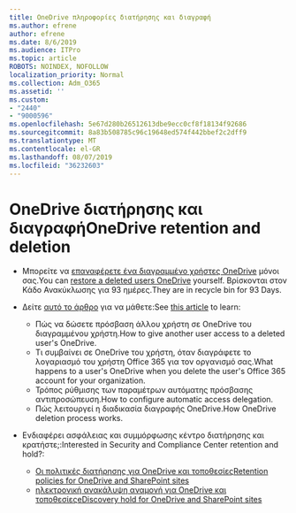 ```yaml
---
title: OneDrive πληροφορίες διατήρησης και διαγραφή
ms.author: efrene
author: efrene
ms.date: 8/6/2019
ms.audience: ITPro
ms.topic: article
ROBOTS: NOINDEX, NOFOLLOW
localization_priority: Normal
ms.collection: Adm_O365
ms.assetid: ''
ms.custom:
- "2440"
- "9000596"
ms.openlocfilehash: 5e67d280b26512613dbe9ecc0cf8f18134f92686
ms.sourcegitcommit: 8a83b508785c96c19648ed574f442bbef2c2dff9
ms.translationtype: MT
ms.contentlocale: el-GR
ms.lasthandoff: 08/07/2019
ms.locfileid: "36232603"
---
```

# <a name="onedrive-retention-and-deletion"></a><span data-ttu-id="64c69-102">OneDrive διατήρησης και διαγραφή</span><span class="sxs-lookup"><span data-stu-id="64c69-102">OneDrive retention and deletion</span></span>

- <span data-ttu-id="64c69-103">Μπορείτε να [επαναφέρετε ένα διαγραμμένο χρήστες OneDrive](https://docs.microsoft.com/onedrive/restore-deleted-onedrive) μόνοι σας.</span><span class="sxs-lookup"><span data-stu-id="64c69-103">You can [restore a deleted users OneDrive](https://docs.microsoft.com/onedrive/restore-deleted-onedrive) yourself.</span></span> <span data-ttu-id="64c69-104">Βρίσκονται στον Κάδο Ανακύκλωσης για 93 ημέρες.</span><span class="sxs-lookup"><span data-stu-id="64c69-104">They are in recycle bin for 93 Days.</span></span> 

- <span data-ttu-id="64c69-105">Δείτε [αυτό το άρθρο](https://docs.microsoft.com/onedrive/restore-deleted-onedrive) για να μάθετε:</span><span class="sxs-lookup"><span data-stu-id="64c69-105">See [this article](https://docs.microsoft.com/onedrive/restore-deleted-onedrive) to learn:</span></span>
    - <span data-ttu-id="64c69-106">Πώς να δώσετε πρόσβαση άλλου χρήστη σε OneDrive του διαγραμμένου χρήστη.</span><span class="sxs-lookup"><span data-stu-id="64c69-106">How to give another user access to a deleted user's OneDrive.</span></span>
    - <span data-ttu-id="64c69-107">Τι συμβαίνει σε OneDrive του χρήστη, όταν διαγράφετε το λογαριασμό του χρήστη Office 365 για τον οργανισμό σας.</span><span class="sxs-lookup"><span data-stu-id="64c69-107">What happens to a user's OneDrive when you delete the user's Office 365 account for your organization.</span></span>
    - <span data-ttu-id="64c69-108">Τρόπος ρύθμισης των παραμέτρων αυτόματης πρόσβασης αντιπροσώπευση.</span><span class="sxs-lookup"><span data-stu-id="64c69-108">How to configure automatic access delegation.</span></span>
    - <span data-ttu-id="64c69-109">Πώς λειτουργεί η διαδικασία διαγραφής OneDrive.</span><span class="sxs-lookup"><span data-stu-id="64c69-109">How OneDrive deletion process works.</span></span>

- <span data-ttu-id="64c69-110">Ενδιαφέρει ασφάλειας και συμμόρφωσης κέντρο διατήρησης και κρατήστε;:</span><span class="sxs-lookup"><span data-stu-id="64c69-110">Interested in Security and Compliance Center retention and hold?:</span></span>
    - [<span data-ttu-id="64c69-111">Οι πολιτικές διατήρησης για OneDrive και τοποθεσίες</span><span class="sxs-lookup"><span data-stu-id="64c69-111">Retention policies for OneDrive and SharePoint sites</span></span>](https://docs.microsoft.com/office365/securitycompliance/retention-policies?redirectSourcePath=%252farticle%252f5e377752-700d-4870-9b6d-12bfc12d2423#content-in-onedrive-accounts-and-sharepoint-sites)
    - [<span data-ttu-id="64c69-112">ηλεκτρονική ανακάλυψη αναμονή για OneDrive και τοποθεσίες</span><span class="sxs-lookup"><span data-stu-id="64c69-112">eDiscovery hold for OneDrive and SharePoint sites</span></span>](https://docs.microsoft.com/office365/securitycompliance/ediscovery-cases#step-4-place-content-locations-on-hold)



